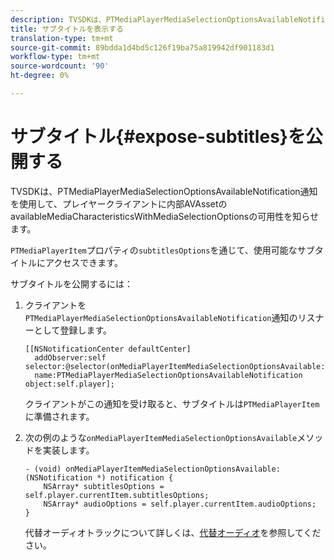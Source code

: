 ```yaml
---
description: TVSDKは、PTMediaPlayerMediaSelectionOptionsAvailableNotification通知を使用して、プレイヤークライアントに内部AVAssetのavailableMediaCharacteristicsWithMediaSelectionOptionsの可用性を知らせます。
title: サブタイトルを表示する
translation-type: tm+mt
source-git-commit: 89bdda1d4bd5c126f19ba75a819942df901183d1
workflow-type: tm+mt
source-wordcount: '90'
ht-degree: 0%

---
```



# サブタイトル{#expose-subtitles}を公開する

TVSDKは、PTMediaPlayerMediaSelectionOptionsAvailableNotification通知を使用して、プレイヤークライアントに内部AVAssetのavailableMediaCharacteristicsWithMediaSelectionOptionsの可用性を知らせます。

`PTMediaPlayerItem`プロパティの`subtitlesOptions`を通じて、使用可能なサブタイトルにアクセスできます。

サブタイトルを公開するには：

1. クライアントを`PTMediaPlayerMediaSelectionOptionsAvailableNotification`通知のリスナーとして登録します。

   ```
   [[NSNotificationCenter defaultCenter]  
     addObserver:self selector:@selector(onMediaPlayerItemMediaSelectionOptionsAvailable:)  
     name:PTMediaPlayerMediaSelectionOptionsAvailableNotification object:self.player];
   ```

   クライアントがこの通知を受け取ると、サブタイトルは`PTMediaPlayerItem`に準備されます。
1. 次の例のような`onMediaPlayerItemMediaSelectionOptionsAvailable`メソッドを実装します。

   ```
   - (void) onMediaPlayerItemMediaSelectionOptionsAvailable:(NSNotification *) notification { 
       NSArray* subtitlesOptions = self.player.currentItem.subtitlesOptions; 
       NSArray* audioOptions = self.player.currentItem.audioOptions; 
   }
   ```

   代替オーディオトラックについて詳しくは、[代替オーディオ](../../alternate-audio/ios-3x-alternate-audio.md)を参照してください。